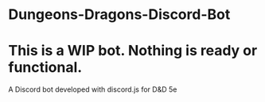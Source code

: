 # Dungeons-Dragons-Discord-Bot
# This is a WIP bot. Nothing is ready or functional.
A Discord bot developed with discord.js for D&amp;D 5e
